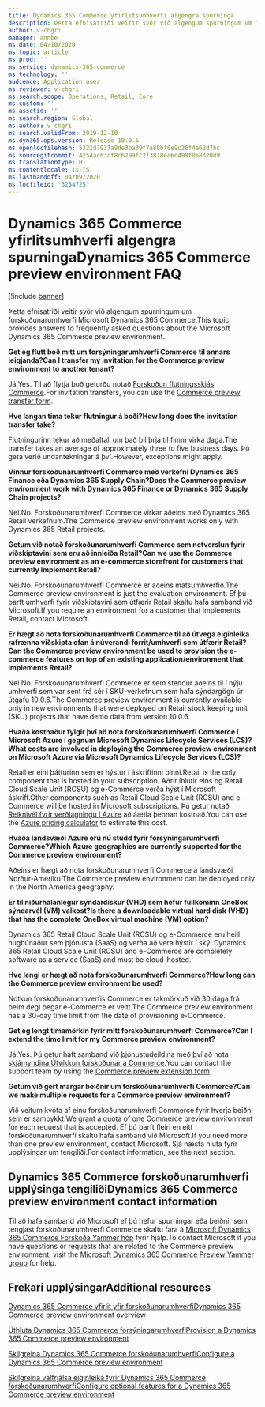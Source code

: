 ```yaml
---
title: Dynamics 365 Commerce yfirlitsumhverfi algengra spurninga
description: Þetta efnisatriði veitir svör við algengum spurningum um forskoðunarumhverfi Microsoft Dynamics 365 Commerce.
author: v-chgri
manager: annbe
ms.date: 04/10/2020
ms.topic: article
ms.prod: ''
ms.service: dynamics-365-commerce
ms.technology: ''
audience: Application user
ms.reviewer: v-chgri
ms.search.scope: Operations, Retail, Core
ms.custom: ''
ms.assetid: ''
ms.search.region: Global
ms.author: v-chgri
ms.search.validFrom: 2019-12-10
ms.dyn365.ops.version: Release 10.0.5
ms.openlocfilehash: 5321d7937a9de3ba39f7a88bf0e9c26f4e62d7bc
ms.sourcegitcommit: 4254acb3cf8c6299fc2f3818ea6c499f058320d9
ms.translationtype: HT
ms.contentlocale: is-IS
ms.lasthandoff: 04/09/2020
ms.locfileid: "3254725"
---
```

# <a name="dynamics-365-commerce-preview-environment-faq"></a><span data-ttu-id="2ceaf-103">Dynamics 365 Commerce yfirlitsumhverfi algengra spurninga</span><span class="sxs-lookup"><span data-stu-id="2ceaf-103">Dynamics 365 Commerce preview environment FAQ</span></span>

[!include [banner](includes/banner.md)]

<span data-ttu-id="2ceaf-104">Þetta efnisatriði veitir svör við algengum spurningum um forskoðunarumhverfi Microsoft Dynamics 365 Commerce.</span><span class="sxs-lookup"><span data-stu-id="2ceaf-104">This topic provides answers to frequently asked questions about the Microsoft Dynamics 365 Commerce preview environment.</span></span>

<span data-ttu-id="2ceaf-105">**Get ég flutt boð mitt um forsýningarumhverfi Commerce til annars leigjanda?**</span><span class="sxs-lookup"><span data-stu-id="2ceaf-105">**Can I transfer my invitation for the Commerce preview environment to another tenant?**</span></span>

<span data-ttu-id="2ceaf-106">Já.</span><span class="sxs-lookup"><span data-stu-id="2ceaf-106">Yes.</span></span> <span data-ttu-id="2ceaf-107">Til að flytja boð geturðu notað [Forskoðun flutningsskjás Commerce](https://aka.ms/Dynamics365CommercePreviewTransferForm).</span><span class="sxs-lookup"><span data-stu-id="2ceaf-107">For invitation transfers, you can use the [Commerce preview transfer form](https://aka.ms/Dynamics365CommercePreviewTransferForm).</span></span>

<span data-ttu-id="2ceaf-108">**Hve langan tíma tekur flutningur á boði?**</span><span class="sxs-lookup"><span data-stu-id="2ceaf-108">**How long does the invitation transfer take?**</span></span>

<span data-ttu-id="2ceaf-109">Flutningurinn tekur að meðaltali um það bil þrjá til fimm virka daga.</span><span class="sxs-lookup"><span data-stu-id="2ceaf-109">The transfer takes an average of approximately three to five business days.</span></span> <span data-ttu-id="2ceaf-110">Þó geta verið undantekningar á því.</span><span class="sxs-lookup"><span data-stu-id="2ceaf-110">However, exceptions might apply.</span></span>

<span data-ttu-id="2ceaf-111">**Vinnur forskoðunarumhverfi Commerce með verkefni Dynamics 365 Finance eða Dynamics 365 Supply Chain?**</span><span class="sxs-lookup"><span data-stu-id="2ceaf-111">**Does the Commerce preview environment work with Dynamics 365 Finance or Dynamics 365 Supply Chain projects?**</span></span>

<span data-ttu-id="2ceaf-112">Nei.</span><span class="sxs-lookup"><span data-stu-id="2ceaf-112">No.</span></span> <span data-ttu-id="2ceaf-113">Forskoðunarumhverfi Commerce virkar aðeins með Dynamics 365 Retail verkefnum.</span><span class="sxs-lookup"><span data-stu-id="2ceaf-113">The Commerce preview environment works only with Dynamics 365 Retail projects.</span></span>

<span data-ttu-id="2ceaf-114">**Getum við notað forskoðunarumhverfi Commerce sem netverslun fyrir viðskiptavini sem eru að innleiða Retail?**</span><span class="sxs-lookup"><span data-stu-id="2ceaf-114">**Can we use the Commerce preview environment as an e-commerce storefront for customers that currently implement Retail?**</span></span>

<span data-ttu-id="2ceaf-115">Nei.</span><span class="sxs-lookup"><span data-stu-id="2ceaf-115">No.</span></span> <span data-ttu-id="2ceaf-116">Forskoðunarumhverfi Commerce er aðeins matsumhverfið.</span><span class="sxs-lookup"><span data-stu-id="2ceaf-116">The Commerce preview environment is just the evaluation environment.</span></span> <span data-ttu-id="2ceaf-117">Ef þú þarft umhverfi fyrir viðskiptavini sem útfærir Retail skaltu hafa samband við Microsoft.</span><span class="sxs-lookup"><span data-stu-id="2ceaf-117">If you require an environment for a customer that implements Retail, contact Microsoft.</span></span>

<span data-ttu-id="2ceaf-118">**Er hægt að nota forskoðunarumhverfi Commerce til að útvega eiginleika rafrænna viðskipta ofan á núverandi forrit/umhverfi sem útfærir Retail?**</span><span class="sxs-lookup"><span data-stu-id="2ceaf-118">**Can the Commerce preview environment be used to provision the e-commerce features on top of an existing application/environment that implements Retail?**</span></span>

<span data-ttu-id="2ceaf-119">Nei.</span><span class="sxs-lookup"><span data-stu-id="2ceaf-119">No.</span></span> <span data-ttu-id="2ceaf-120">Forskoðunarumhverfi Commerce er sem stendur aðeins til í nýju umhverfi sem var sent frá sér í SKU-verkefnum sem hafa sýndargögn úr útgáfu 10.0.6.</span><span class="sxs-lookup"><span data-stu-id="2ceaf-120">The Commerce preview environment is currently available only in new environments that were deployed on Retail stock keeping unit (SKU) projects that have demo data from version 10.0.6.</span></span>

<span data-ttu-id="2ceaf-121">**Hvaða kostnaður fylgir því að nota forskoðunarumhverfi Commerce í Microsoft Azure í gegnum Microsoft Dynamics Lifecycle Services (LCS)?**</span><span class="sxs-lookup"><span data-stu-id="2ceaf-121">**What costs are involved in deploying the Commerce preview environment on Microsoft Azure via Microsoft Dynamics Lifecycle Services (LCS)?**</span></span>

<span data-ttu-id="2ceaf-122">Retail er eini þátturinn sem er hýstur í áskriftinni þinni.</span><span class="sxs-lookup"><span data-stu-id="2ceaf-122">Retail is the only component that is hosted in your subscription.</span></span> <span data-ttu-id="2ceaf-123">Aðrir íhlutir eins og Retail Cloud Scale Unit (RCSU) og e-Commerce verða hýst í Microsoft áskrift.</span><span class="sxs-lookup"><span data-stu-id="2ceaf-123">Other components such as Retail Cloud Scale Unit (RCSU) and e-Commerce will be hosted in Microsoft subscriptions.</span></span> <span data-ttu-id="2ceaf-124">Þú getur notað [Reiknivél fyrir verðlagningu í Azure](https://azure.microsoft.com/pricing/calculator/) að áætla þennan kostnað.</span><span class="sxs-lookup"><span data-stu-id="2ceaf-124">You can use the [Azure pricing calculator](https://azure.microsoft.com/pricing/calculator/) to estimate this cost.</span></span>

<span data-ttu-id="2ceaf-125">**Hvaða landsvæði Azure eru nú studd fyrir forsýningarumhverfi Commerce?**</span><span class="sxs-lookup"><span data-stu-id="2ceaf-125">**Which Azure geographies are currently supported for the Commerce preview environment?**</span></span>

<span data-ttu-id="2ceaf-126">Aðeins er hægt að nota forskoðunarumhverfi Commerce á landsvæði Norður-Ameríku.</span><span class="sxs-lookup"><span data-stu-id="2ceaf-126">The Commerce preview environment can be deployed only in the North America geography.</span></span>

<span data-ttu-id="2ceaf-127">**Er til niðurhalanlegur sýndardiskur (VHD) sem hefur fullkominn OneBox sýndarvél (VM) valkost?**</span><span class="sxs-lookup"><span data-stu-id="2ceaf-127">**Is there a downloadable virtual hard disk (VHD) that has the complete OneBox virtual machine (VM) option?**</span></span>

<span data-ttu-id="2ceaf-128">Dynamics 365 Retail Cloud Scale Unit (RCSU) og e-Commerce eru heill hugbúnaður sem þjónusta (SaaS) og verða að vera hýstir í skýi.</span><span class="sxs-lookup"><span data-stu-id="2ceaf-128">Dynamics 365 Retail Cloud Scale Unit (RCSU) and e-Commerce are completely software as a service (SaaS) and must be cloud-hosted.</span></span>

<span data-ttu-id="2ceaf-129">**Hve lengi er hægt að nota forskoðunarumhverfi Commerce?**</span><span class="sxs-lookup"><span data-stu-id="2ceaf-129">**How long can the Commerce preview environment be used?**</span></span>

<span data-ttu-id="2ceaf-130">Notkun forskoðunarumhverfis Commerce er takmörkuð við 30 daga frá þeim degi þegar e-Commerce er veitt.</span><span class="sxs-lookup"><span data-stu-id="2ceaf-130">The Commerce preview environment has a 30-day time limit from the date of provisioning e-Commerce.</span></span>

<span data-ttu-id="2ceaf-131">**Get ég lengt tímamörkin fyrir mitt forskoðunarumhverfi Commerce?**</span><span class="sxs-lookup"><span data-stu-id="2ceaf-131">**Can I extend the time limit for my Commerce preview environment?**</span></span>

<span data-ttu-id="2ceaf-132">Já.</span><span class="sxs-lookup"><span data-stu-id="2ceaf-132">Yes.</span></span> <span data-ttu-id="2ceaf-133">Þú getur haft samband við þjónustudeildina með því að nota [skjámyndina Útvíkkun forskoðunar á Commerce](https://aka.ms/Dynamics365CommercePreviewExtensionForm).</span><span class="sxs-lookup"><span data-stu-id="2ceaf-133">You can contact the support team by using the [Commerce preview extension form](https://aka.ms/Dynamics365CommercePreviewExtensionForm).</span></span>

<span data-ttu-id="2ceaf-134">**Getum við gert margar beiðnir um forskoðunarumhverfi Commerce?**</span><span class="sxs-lookup"><span data-stu-id="2ceaf-134">**Can we make multiple requests for a Commerce preview environment?**</span></span>

<span data-ttu-id="2ceaf-135">Við veitum kvóta af einu forskoðunarumhverfi Commerce fyrir hverja beiðni sem er samþykkt.</span><span class="sxs-lookup"><span data-stu-id="2ceaf-135">We grant a quota of one Commerce preview environment for each request that is accepted.</span></span> <span data-ttu-id="2ceaf-136">Ef þú þarft fleiri en eitt forskoðunarumhverfi skaltu hafa samband við Microsoft.</span><span class="sxs-lookup"><span data-stu-id="2ceaf-136">If you need more than one preview environment, contact Microsoft.</span></span> <span data-ttu-id="2ceaf-137">Sjá næsta hluta fyrir upplýsingar um tengiliði.</span><span class="sxs-lookup"><span data-stu-id="2ceaf-137">For contact information, see the next section.</span></span>

## <a name="dynamics-365-commerce-preview-environment-contact-information"></a><span data-ttu-id="2ceaf-138">Dynamics 365 Commerce forskoðunarumhverfi upplýsinga tengiliði</span><span class="sxs-lookup"><span data-stu-id="2ceaf-138">Dynamics 365 Commerce preview environment contact information</span></span>

<span data-ttu-id="2ceaf-139">Til að hafa samband við Microsoft ef þú hefur spurningar eða beiðnir sem tengjast forskoðunarumhverfi Commerce skaltu fara á [Microsoft Dynamics 365 Commerce Forskoða Yammer hóp](https://aka.ms/Dynamics365CommercePreviewYammer) fyrir hjálp.</span><span class="sxs-lookup"><span data-stu-id="2ceaf-139">To contact Microsoft if you have questions or requests that are related to the Commerce preview environment, visit the [Microsoft Dynamics 365 Commerce Preview Yammer group](https://aka.ms/Dynamics365CommercePreviewYammer) for help.</span></span>

## <a name="additional-resources"></a><span data-ttu-id="2ceaf-140">Frekari upplýsingar</span><span class="sxs-lookup"><span data-stu-id="2ceaf-140">Additional resources</span></span>

[<span data-ttu-id="2ceaf-141">Dynamics 365 Commerce yfirlit yfir forskoðunarumhverfi</span><span class="sxs-lookup"><span data-stu-id="2ceaf-141">Dynamics 365 Commerce preview environment overview</span></span>](cpe-overview.md)

[<span data-ttu-id="2ceaf-142">Úthluta Dynamics 365 Commerce forsýningarumhverfi</span><span class="sxs-lookup"><span data-stu-id="2ceaf-142">Provision a Dynamics 365 Commerce preview environment</span></span>](provisioning-guide.md)

[<span data-ttu-id="2ceaf-143">Skilgreina Dynamics 365 Commerce forskoðunarumhverfi</span><span class="sxs-lookup"><span data-stu-id="2ceaf-143">Configure a Dynamics 365 Commerce preview environment</span></span>](cpe-post-provisioning.md)

[<span data-ttu-id="2ceaf-144">Skilgreina valfrjálsa eiginleika fyrir Dynamics 365 Commerce forskoðunarumhverfi</span><span class="sxs-lookup"><span data-stu-id="2ceaf-144">Configure optional features for a Dynamics 365 Commerce preview environment</span></span>](cpe-optional-features.md)
